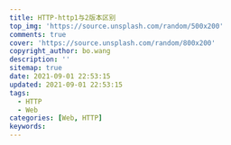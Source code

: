 ```yaml
---
title: HTTP-http1与2版本区别
top_img: 'https://source.unsplash.com/random/500x200'
comments: true
cover: 'https://source.unsplash.com/random/800x200'
copyright_author: bo.wang
description: ''
sitemap: true
date: 2021-09-01 22:53:15
updated: 2021-09-01 22:53:15
tags:
  - HTTP
  - Web
categories: [Web, HTTP]
keywords:
---
```


